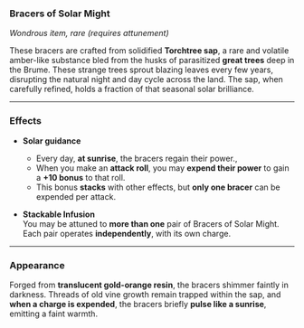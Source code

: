 ### **Bracers of Solar Might**

_Wondrous item, rare (requires attunement)_

These bracers are crafted from solidified **Torchtree sap**, a rare and volatile amber-like substance bled from the husks of parasitized **great trees** deep in the Brume. These strange trees sprout blazing leaves every few years, disrupting the natural night and day cycle across the land. The sap, when carefully refined, holds a fraction of that seasonal solar brilliance.

---

### **Effects**

- **Solar guidance**

  - Every day, **at sunrise**, the bracers regain their power.,
  - When you make an **attack roll**, you may **expend their power** to gain a **+10 bonus** to that roll.
  - This bonus **stacks** with other effects, but **only one bracer** can be expended per attack.

- **Stackable Infusion**  
  You may be attuned to **more than one** pair of Bracers of Solar Might. Each pair operates **independently**, with its own charge.

---

### **Appearance**

Forged from **translucent gold-orange resin**, the bracers shimmer faintly in darkness. Threads of old vine growth remain trapped within the sap, and **when a charge is expended**, the bracers briefly **pulse like a sunrise**, emitting a faint warmth.
